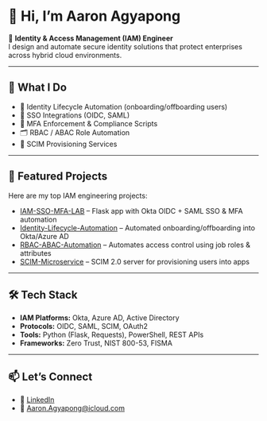 # 👋 Hi, I’m Aaron Agyapong  

🔐 **Identity & Access Management (IAM) Engineer**  
I design and automate secure identity solutions that protect enterprises across hybrid cloud environments.  

---

## 🚀 What I Do
- 🔑 Identity Lifecycle Automation (onboarding/offboarding users)  
- 🔐 SSO Integrations (OIDC, SAML)  
- 📲 MFA Enforcement & Compliance Scripts  
- 🗂️ RBAC / ABAC Role Automation  
- 🌉 SCIM Provisioning Services  

---

## 📌 Featured Projects
Here are my top IAM engineering projects:  

- [IAM-SSO-MFA-LAB](https://github.com/mraaron360/IAM-SSO-MFA-LAB) – Flask app with Okta OIDC + SAML SSO & MFA automation  
- [Identity-Lifecycle-Automation](https://github.com/mraaron360/Identity-lifecycle-automation-testing) – Automated onboarding/offboarding into Okta/Azure AD  
- [RBAC-ABAC-Automation](https://github.com/mraaron360/RBAC-AND-ABAC) – Automates access control using job roles & attributes  
- [SCIM-Microservice](https://github.com/mraaron360/SCIM-MICROSERVICE) – SCIM 2.0 server for provisioning users into apps  

---

## 🛠️ Tech Stack
- **IAM Platforms:** Okta, Azure AD, Active Directory  
- **Protocols:** OIDC, SAML, SCIM, OAuth2  
- **Tools:** Python (Flask, Requests), PowerShell, REST APIs  
- **Frameworks:** Zero Trust, NIST 800-53, FISMA  

---

## 📫 Let’s Connect
- 💼 [LinkedIn](https://linkedin.com/in/aaron-agyapong)  
- 📧 [Aaron.Agyapong@icloud.com](mailto:Aaron.Agyapong@icloud.com)  
